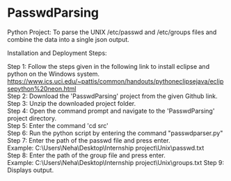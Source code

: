 # PasswdParsing
Python Project: To parse the UNIX /etc/passwd and /etc/groups files and combine the data into a single json output.

Installation and Deployment Steps:

Step 1: Follow the steps given in the following link to install eclipse and python on the Windows system.                                  
        https://www.ics.uci.edu/~pattis/common/handouts/pythoneclipsejava/eclipsepython%20neon.html                                           
Step 2: Download the 'PasswdParsing' project from the given Github link.                                                   
Step 3: Unzip the downloaded project folder.                                                                                      
Step 4: Open the command prompt and navigate to the 'PasswdParsing' project directory.                                                 
Step 5: Enter the command 'cd src'                                                                                                  
Step 6: Run the python script by entering the command "passwdparser.py"                                                                
Step 7: Enter the path of the passwd file and press enter.                                                              
        Example: C:\\Users\\Neha\\Desktop\\Internship project\\Unix\\passwd.txt                                                
Step 8: Enter the path of the group file and press enter.                                                                            
        Example: C:\\Users\\Neha\\Desktop\\Internship project\\Unix\\groups.txt                                                            Step 9: Displays output.                              
